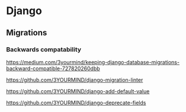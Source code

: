 # Django

## Migrations

### Backwards compatability

https://medium.com/3yourmind/keeping-django-database-migrations-backward-compatible-727820260dbb

https://github.com/3YOURMIND/django-migration-linter

https://github.com/3YOURMIND/django-add-default-value

https://github.com/3YOURMIND/django-deprecate-fields

